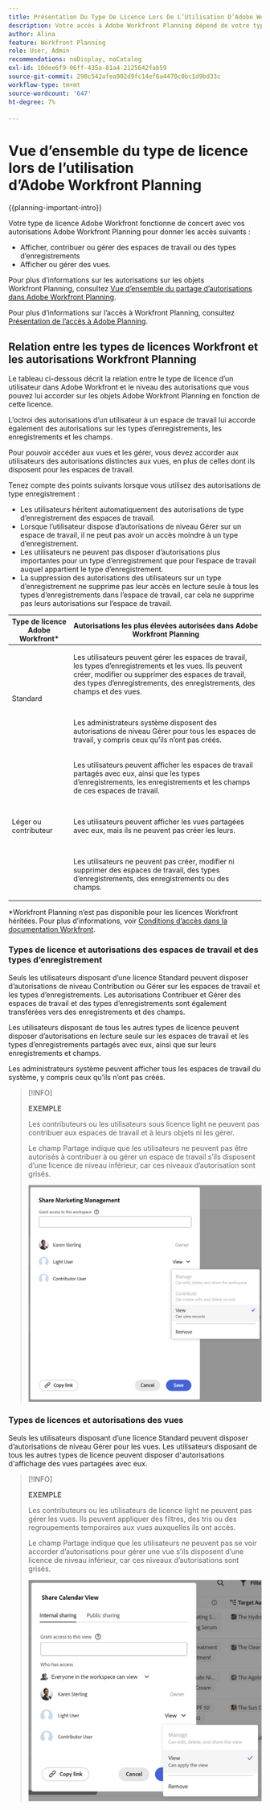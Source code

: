 ```yaml
---
title: Présentation Du Type De Licence Lors De L’Utilisation D’Adobe Workfront Planning
description: Votre accès à Adobe Workfront Planning dépend de votre type de licence et de vos autorisations d'objets. Tous les utilisateurs de l’organisation n’ont pas le même accès et les mêmes autorisations pour utiliser Adobe Workfront Planning. Cet article décrit les niveaux d’accès que les utilisateurs peuvent avoir à Adobe Workfront Planning.
author: Alina
feature: Workfront Planning
role: User, Admin
recommendations: noDisplay, noCatalog
exl-id: 10dee6f9-06ff-435a-81a4-2125642fab59
source-git-commit: 298c542afea902d9fc14ef6a4470c0bc1d9bd33c
workflow-type: tm+mt
source-wordcount: '647'
ht-degree: 7%

---
```



# Vue d’ensemble du type de licence lors de l’utilisation d’Adobe Workfront Planning

<!--<span class="preview">The highlighted information on this page refers to functionality not yet generally available. It is available only in the Preview environment for all customers. After the monthly releases to Production, the same features are also available in the Production environment for customers who enabled fast releases. </span>   

<span class="preview">For information about fast releases, see [Enable or disable fast releases for your organization](/help/quicksilver/administration-and-setup/set-up-workfront/configure-system-defaults/enable-fast-release-process.md). </span>-->

{{planning-important-intro}}

Votre type de licence Adobe Workfront fonctionne de concert avec vos autorisations Adobe Workfront Planning pour donner les accès suivants :

* Afficher, contribuer ou gérer des espaces de travail ou des types d’enregistrements
* Afficher ou gérer des vues.

Pour plus d’informations sur les autorisations sur les objets Workfront Planning, consultez [Vue d’ensemble du partage d’autorisations dans Adobe Workfront Planning](/help/quicksilver/planning/access/sharing-permissions-overview.md).

Pour plus d’informations sur l’accès à Workfront Planning, consultez [Présentation de l’accès à Adobe Planning](/help/quicksilver/planning/access/access-overview.md).

## Relation entre les types de licences Workfront et les autorisations Workfront Planning

Le tableau ci-dessous décrit la relation entre le type de licence d’un utilisateur dans Adobe Workfront et le niveau des autorisations que vous pouvez lui accorder sur les objets Adobe Workfront Planning en fonction de cette licence.

L’octroi des autorisations d’un utilisateur à un espace de travail lui accorde également des autorisations sur les types d’enregistrements, les enregistrements et les champs.

Pour pouvoir accéder aux vues et les gérer, vous devez accorder aux utilisateurs des autorisations distinctes aux vues, en plus de celles dont ils disposent pour les espaces de travail.

Tenez compte des points suivants lorsque vous utilisez des autorisations de type enregistrement :

* Les utilisateurs héritent automatiquement des autorisations de type d’enregistrement des espaces de travail.
* Lorsque l’utilisateur dispose d’autorisations de niveau Gérer sur un espace de travail, il ne peut pas avoir un accès moindre à un type d’enregistrement.
* Les utilisateurs ne peuvent pas disposer d’autorisations plus importantes pour un type d’enregistrement que pour l’espace de travail auquel appartient le type d’enregistrement.
* La suppression des autorisations des utilisateurs sur un type d’enregistrement ne supprime pas leur accès en lecture seule à tous les types d’enregistrements dans l’espace de travail, car cela ne supprime pas leurs autorisations sur l’espace de travail.

| Type de licence Adobe Workfront* | Autorisations les plus élevées autorisées dans Adobe Workfront Planning |
|------------------------------------------------|-------------------------------------------------------------------------------------------------------------------------------------------------------------------------------|
| Standard | <p>Les utilisateurs peuvent gérer les espaces de travail, les types d’enregistrements et les vues. Ils peuvent créer, modifier ou supprimer des espaces de travail, des types d’enregistrements, des enregistrements, des champs et des vues.</p> <br> <p>Les administrateurs système disposent des autorisations de niveau Gérer pour tous les espaces de travail, y compris ceux qu’ils n’ont pas créés.</p> |
| Léger ou contributeur | <p>Les utilisateurs peuvent afficher les espaces de travail partagés avec eux, ainsi que les types d’enregistrements, les enregistrements et les champs de ces espaces de travail.</p> <br> <p>Les utilisateurs peuvent afficher les vues partagées avec eux, mais ils ne peuvent pas créer les leurs. </p><br> <p>Les utilisateurs ne peuvent pas créer, modifier ni supprimer des espaces de travail, des types d’enregistrements, des enregistrements ou des champs.</p> |

*Workfront Planning n’est pas disponible pour les licences Workfront héritées.
Pour plus d’informations, voir [Conditions d’accès dans la documentation Workfront](/help/quicksilver/administration-and-setup/add-users/access-levels-and-object-permissions/access-level-requirements-in-documentation.md).


### Types de licence et autorisations des espaces de travail et des types d’enregistrement

Seuls les utilisateurs disposant d’une licence Standard peuvent disposer d’autorisations de niveau Contribution ou Gérer sur les espaces de travail et les types d’enregistrements. Les autorisations Contribuer et Gérer des espaces de travail et des types d’enregistrements sont également transférées vers des enregistrements et des champs.

Les utilisateurs disposant de tous les autres types de licence peuvent disposer d’autorisations en lecture seule sur les espaces de travail et les types d’enregistrements partagés avec eux, ainsi que sur leurs enregistrements et champs.

Les administrateurs système peuvent afficher tous les espaces de travail du système, y compris ceux qu’ils n’ont pas créés.

>[!INFO]
>
>**EXEMPLE**
>
>Les contributeurs ou les utilisateurs sous licence light ne peuvent pas contribuer aux espaces de travail et à leurs objets ni les gérer.
>
>Le champ Partage indique que les utilisateurs ne peuvent pas être autorisés à contribuer à ou gérer un espace de travail s’ils disposent d’une licence de niveau inférieur, car ces niveaux d’autorisation sont grisés.
>
>![Autorisations grisées pour l’utilisateur contributeur sur l’espace de travail](assets/permissions-grayed-out-for-contributor-user-on-workspace.png)


### Types de licences et autorisations des vues

Seuls les utilisateurs disposant d’une licence Standard peuvent disposer d’autorisations de niveau Gérer pour les vues. Les utilisateurs disposant de tous les autres types de licence peuvent disposer d&#39;autorisations d&#39;affichage des vues partagées avec eux.

>[!INFO]
>
>**EXEMPLE**
>
>Les contributeurs ou les utilisateurs de licence light ne peuvent pas gérer les vues. Ils peuvent appliquer des filtres, des tris ou des regroupements temporaires aux vues auxquelles ils ont accès.
>
>Le champ Partage indique que les utilisateurs ne peuvent pas se voir accorder d’autorisations pour gérer une vue s’ils disposent d’une licence de niveau inférieur, car ces niveaux d’autorisations sont grisés.
>
>![Autorisations grisées pour un utilisateur léger sur le partage d’affichage](assets/permissions-grayed-out-for-light-user.png)
